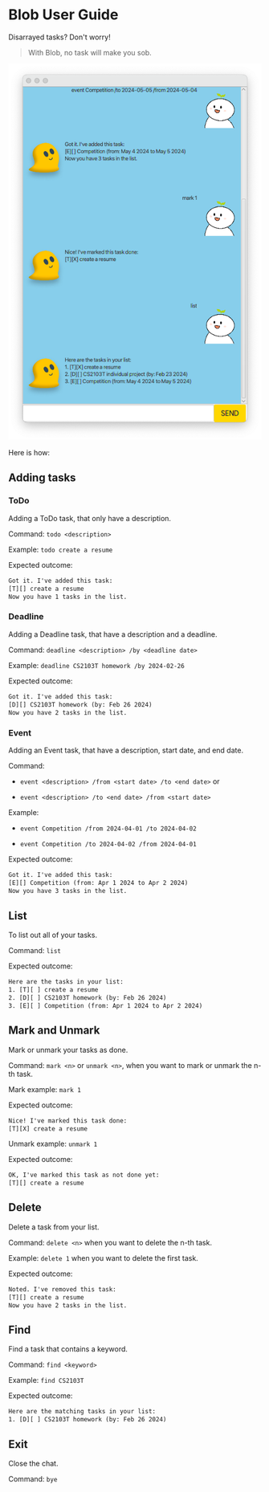 # Blob User Guide

Disarrayed tasks? Don't worry!

> With Blob, no task will make you sob.

![Screenshot of the product.](Ui.png)

Here is how:

## Adding tasks

### ToDo

Adding a ToDo task, that only have a description.

Command: `todo <description>`

Example: `todo create a resume`

Expected outcome:

```
Got it. I've added this task:
[T][] create a resume
Now you have 1 tasks in the list.
```

### Deadline

Adding a Deadline task, that have a description and a deadline.

Command: `deadline <description> /by <deadline date>`

Example: `deadline CS2103T homework /by 2024-02-26`

Expected outcome:

```
Got it. I've added this task:
[D][] CS2103T homework (by: Feb 26 2024)
Now you have 2 tasks in the list.
```

### Event

Adding an Event task, that have a description, start date, and end date.

Command:

* `event <description> /from <start date> /to <end date>` or

* `event <description> /to <end date> /from <start date>`

Example:

* `event Competition /from 2024-04-01 /to 2024-04-02`

* `event Competition /to 2024-04-02 /from 2024-04-01`

Expected outcome:

```
Got it. I've added this task:
[E][] Competition (from: Apr 1 2024 to Apr 2 2024)
Now you have 3 tasks in the list.
```

## List

To list out all of your tasks.

Command: `list`

Expected outcome:

```
Here are the tasks in your list:
1. [T][ ] create a resume
2. [D][ ] CS2103T homework (by: Feb 26 2024)
3. [E][ ] Competition (from: Apr 1 2024 to Apr 2 2024)
```

## Mark and Unmark

Mark or unmark your tasks as done.

Command: `mark <n>` or `unmark <n>`, when you want to mark or unmark the n-th task.

Mark example: `mark 1`

Expected outcome:

```
Nice! I've marked this task done:
[T][X] create a resume
```


Unmark example: `unmark 1`

Expected outcome:

```
OK, I've marked this task as not done yet:
[T][] create a resume
```

## Delete

Delete a task from your list.

Command: `delete <n>` when you want to delete the n-th task.

Example: `delete 1` when you want to delete the first task.

Expected outcome:

```
Noted. I've removed this task:
[T][] create a resume
Now you have 2 tasks in the list.
```

## Find

Find a task that contains a keyword.

Command: `find <keyword>`

Example: `find CS2103T`

Expected outcome:

```
Here are the matching tasks in your list:
1. [D][ ] CS2103T homework (by: Feb 26 2024)
```

## Exit

Close the chat.

Command: `bye`
